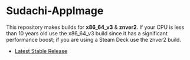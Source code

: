 # Sudachi-AppImage

This repository makes builds for **x86_64_v3** & **znver2**. If your CPU is less than 10 years old use the x86_64_v3 build since it has a significant performance boost; if you are using a Steam Deck use the znver2 build.

* [Latest Stable Release](https://github.com/TechDevangelist/Citron-AppImage/releases/latest)
